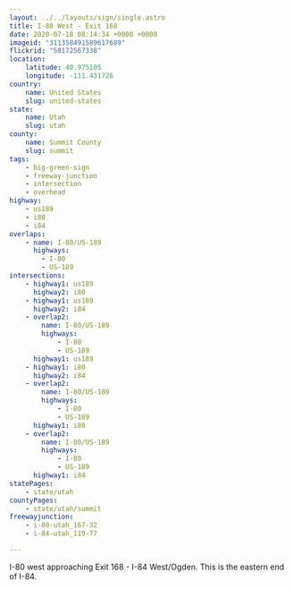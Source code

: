 ```yaml
---
layout: ../../layouts/sign/single.astro
title: I-80 West - Exit 168
date: 2020-07-18 08:14:34 +0000 +0000
imageid: "311358491589617689"
flickrid: "50172567338"
location:
    latitude: 40.975105
    longitude: -111.431726
country:
    name: United States
    slug: united-states
state:
    name: Utah
    slug: utah
county:
    name: Summit County
    slug: summit
tags:
    - big-green-sign
    - freeway-junction
    - intersection
    - overhead
highway:
    - us189
    - i80
    - i84
overlaps:
    - name: I-80/US-189
      highways:
        - I-80
        - US-189
intersections:
    - highway1: us189
      highway2: i80
    - highway1: us189
      highway2: i84
    - overlap2:
        name: I-80/US-189
        highways:
            - I-80
            - US-189
      highway1: us189
    - highway1: i80
      highway2: i84
    - overlap2:
        name: I-80/US-189
        highways:
            - I-80
            - US-189
      highway1: i80
    - overlap2:
        name: I-80/US-189
        highways:
            - I-80
            - US-189
      highway1: i84
statePages:
    - state/utah
countyPages:
    - state/utah/summit
freewayjunction:
    - i-80-utah_167-32
    - i-84-utah_119-77

---
```

I-80 west approaching Exit 168 - I-84 West/Ogden.  This is the eastern end of I-84.